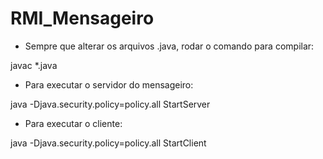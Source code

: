 # RMI_Mensageiro

* Sempre que alterar os arquivos .java, rodar o comando para compilar:

javac \*.java


* Para executar o servidor do mensageiro:

java -Djava.security.policy=policy.all StartServer

* Para executar o cliente:

java -Djava.security.policy=policy.all StartClient
